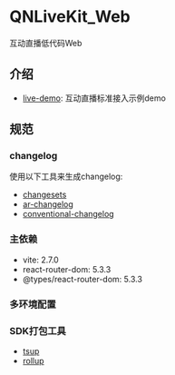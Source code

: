 # QNLiveKit_Web

互动直播低代码Web

## 介绍

* [live-demo](./packages/live-demo/README.md): 互动直播标准接入示例demo

## 规范

### changelog

使用以下工具来生成changelog:

* [changesets](https://github.com/changesets/changesets/blob/main/packages/cli/README.md)
* [ar-changelog](https://github.com/Spencer17x/arca/tree/main/packages/scripts/ar-changelog)
* [conventional-changelog](https://github.com/conventional-changelog/conventional-changelog/tree/master/packages/conventional-changelog-cli)

### 主依赖

* vite: 2.7.0
* react-router-dom: 5.3.3
* @types/react-router-dom: 5.3.3

### 多环境配置

### SDK打包工具

* [tsup](https://github.com/egoist/tsup)
* [rollup](https://github.com/rollup/rollup)


